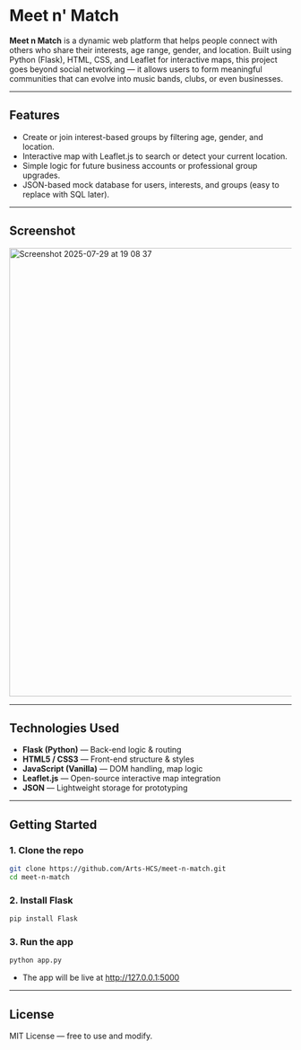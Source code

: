 # Meet n' Match

**Meet n Match** is a dynamic web platform that helps people connect with others who share their interests, age range, gender, and location. Built using Python (Flask), HTML, CSS, and Leaflet for interactive maps, this project goes beyond social networking — it allows users to form meaningful communities that can evolve into music bands, clubs, or even businesses.

---

## Features

- Create or join interest-based groups by filtering age, gender, and location.
- Interactive map with Leaflet.js to search or detect your current location.
- Simple logic for future business accounts or professional group upgrades.
- JSON-based mock database for users, interests, and groups (easy to replace with SQL later).

---

## Screenshot

<img width="1470" height="799" alt="Screenshot 2025-07-29 at 19 08 37" src="https://github.com/user-attachments/assets/df12e8d3-d3d9-4bd8-9d09-4b8ea4522d05" />

---

## Technologies Used

- **Flask (Python)** — Back-end logic & routing
- **HTML5 / CSS3** — Front-end structure & styles
- **JavaScript (Vanilla)** — DOM handling, map logic
- **Leaflet.js** — Open-source interactive map integration
- **JSON** — Lightweight storage for prototyping

---

## Getting Started

### 1. Clone the repo
```bash
git clone https://github.com/Arts-HCS/meet-n-match.git
cd meet-n-match
```

### 2. Install Flask 
```bash
pip install Flask
```
### 3. Run the app
```bash
python app.py
```
- The app will be live at http://127.0.0.1:5000

---

## License 

MIT License — free to use and modify.
